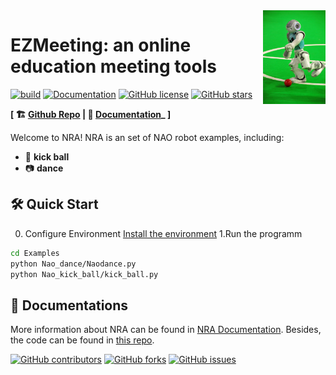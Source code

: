 <img align=right width=100px  src="Docs/NAO.jpg" />

# EZMeeting: an online education meeting tools

[![build](https://img.shields.io/badge/build-passing-brightgreen?style=plastic)](https://github.com/TJ-Work/NRA/actions)
[![Documentation](https://img.shields.io/badge/docs-passing-blue?style=plastic)](https://tj-work.github.io/NRA/)
[![GitHub license](https://img.shields.io/badge/lisense-MIT-orange?style=plastic)](https://github.com/TJ-Work/NRA/blob/main/LICENSE.txt)
[![GitHub stars](https://img.shields.io/github/stars/UM-Lifelong-Learning-Lab/EZMeeting?style=plastic)](https://github.com/TJ-Work/NRA/stargazers)

**[ 🏗 [Github Repo](https://github.com/TJ-Work/NRA) | 📜 [Documentation](https://tj-work.github.io/NRA/)_ ]**

Welcome to NRA! NRA is an set of NAO robot examples, including:

- 🎏 **kick ball**
- 📷 **dance**

## 🛠 Quick Start
0. Configure Environment
[Install the environment](https://tj-work.github.io/NRA/basic/)
1.Run the programm
```bash
cd Examples
python Nao_dance/Naodance.py
python Nao_kick_ball/kick_ball.py
```
## 🏫 Documentations

More information about NRA can be found in [NRA Documentation](https://tj-work.github.io/NRA/). 
Besides, the code can be found in [this repo](https://github.com/TJ-Work/NRA).


[![GitHub contributors](https://img.shields.io/github/contributors/TJ-Work/NRA?style=plastic)](https://github.com/TJ-Work/NRA/graphs/contributors)
[![GitHub forks](https://img.shields.io/github/forks/TJ-Work/NRA?style=plastic)](https://github.com/TJ-Work/NRA/network)
[![GitHub issues](https://img.shields.io/github/issues/tj-work/nra?style=plastic)](https://github.com/TJ-Work/NRA/issues)

